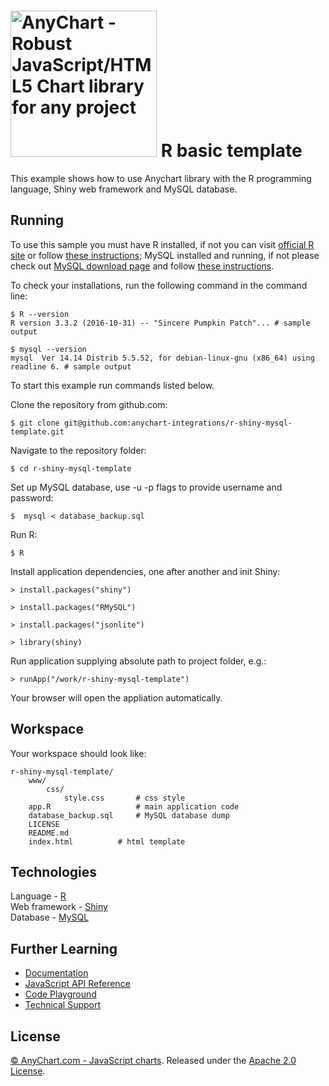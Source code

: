 [<img src="https://cdn.anychart.com/images/logo-transparent-segoe.png?2" width="234px" alt="AnyChart - Robust JavaScript/HTML5 Chart library for any project">](https://anychart.com)
R basic template
=========================

This example shows how to use Anychart library with the R programming language, Shiny web framework and MySQL database.

## Running

To use this sample you must have R installed, if not you can visit [official R site](https://www.r-project.org/) or follow [these instructions](https://www.digitalocean.com/community/tutorials/how-to-set-up-r-on-ubuntu-14-04);
MySQL installed and running, if not please check out [MySQL download page](https://dev.mysql.com/downloads/installer/) and follow [these instructions](http://dev.mysql.com/doc/refman/5.7/en/installing.html).

To check your installations, run the following command in the command line:
```
$ R --version
R version 3.3.2 (2016-10-31) -- "Sincere Pumpkin Patch"... # sample output

$ mysql --version
mysql  Ver 14.14 Distrib 5.5.52, for debian-linux-gnu (x86_64) using readline 6. # sample output
```

To start this example run commands listed below.

Clone the repository from github.com:
```
$ git clone git@github.com:anychart-integrations/r-shiny-mysql-template.git
```

Navigate to the repository folder:
```
$ cd r-shiny-mysql-template
```

Set up MySQL database, use -u -p flags to provide username and password:
```
$  mysql < database_backup.sql
```

Run R:
```
$ R
```

Install application dependencies, one after another and init Shiny:
```
> install.packages("shiny")

> install.packages("RMySQL")

> install.packages("jsonlite")

> library(shiny)
```

Run application supplying absolute path to project folder, e.g.:
```
> runApp("/work/r-shiny-mysql-template")
```

Your browser will open the appliation automatically.

## Workspace
Your workspace should look like:
```
r-shiny-mysql-template/
    www/
        css/
            style.css       # css style
	app.R					# main application code
    database_backup.sql     # MySQL database dump
    LICENSE
    README.md
    index.html			# html template
```

## Technologies
Language - [R](https://www.r-project.org/)<br />
Web framework - [Shiny](http://shiny.rstudio.com/)<br />
Database - [MySQL](https://www.mysql.com/)<br />


## Further Learning
* [Documentation](https://docs.anychart.com)
* [JavaScript API Reference](https://api.anychart.com)
* [Code Playground](https://playground.anychart.com)
* [Technical Support](https://anychart.com/support)

## License
[© AnyChart.com - JavaScript charts](http://www.anychart.com). Released under the [Apache 2.0 License](https://github.com/anychart-integrations/r-shiny-mysql-template/blob/master/LICENSE).
